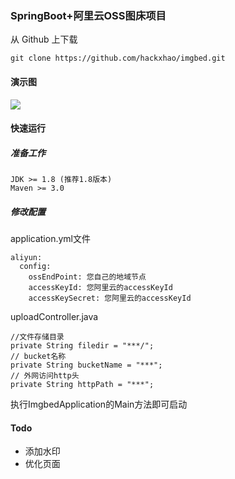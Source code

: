 ### SpringBoot+阿里云OSS图床项目

从 Github 上下载

```shell
git clone https://github.com/hackxhao/imgbed.git
```

#### 演示图
![](http://webug.oss-cn-beijing.aliyuncs.com/imgBed/QQ截图20190109185254.png)

#### 快速运行
##### 准备工作
```shell
JDK >= 1.8 (推荐1.8版本)
Maven >= 3.0
```
##### 修改配置
application.yml文件
```shell
aliyun:
  config:
    ossEndPoint: 您自己的地域节点
    accessKeyId: 您阿里云的accessKeyId
    accessKeySecret: 您阿里云的accessKeyId
```
uploadController.java
```shell
//文件存储目录
private String filedir = "***/";
// bucket名称
private String bucketName = "***";
// 外网访问http头
private String httpPath = "***";
```
执行ImgbedApplication的Main方法即可启动


#### Todo
- 添加水印
- 优化页面

